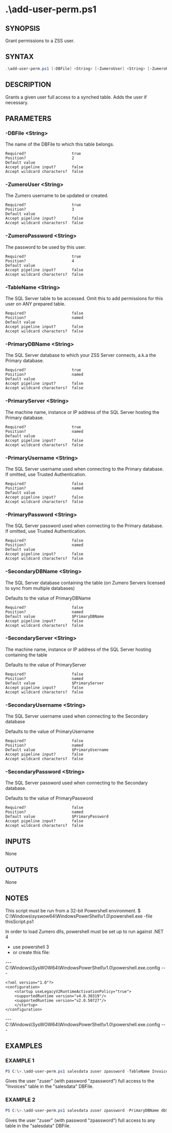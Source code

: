 # .\add-user-perm.ps1
## SYNOPSIS
Grant permissions to a ZSS user.

## SYNTAX
```powershell
.\add-user-perm.ps1 [-DBFile] <String> [-ZumeroUser] <String> [-ZumeroPassword] <String> [-TableName <String>] -PrimaryDBName <String> -PrimaryServer <String> [-PrimaryUsername <String>] [-PrimaryPassword <String>] [-SecondaryDBName <String>] [-SecondaryServer <String>] [-SecondaryUsername <String>] [-SecondaryPassword <String>] [<CommonParameters>]
```

## DESCRIPTION
Grants a given user full access to a synched table. Adds the user if necessary.

## PARAMETERS
### -DBFile &lt;String&gt;
The name of the DBFile to which this table belongs.
```
Required?                    true
Position?                    2
Default value
Accept pipeline input?       false
Accept wildcard characters?  false
```
 
### -ZumeroUser &lt;String&gt;
The Zumero username to be updated or created.
```
Required?                    true
Position?                    3
Default value
Accept pipeline input?       false
Accept wildcard characters?  false
```
 
### -ZumeroPassword &lt;String&gt;
The password to be used by this user.
```
Required?                    true
Position?                    4
Default value
Accept pipeline input?       false
Accept wildcard characters?  false
```
 
### -TableName &lt;String&gt;
The SQL Server table to be accessed. Omit this to add permissions for this user on ANY prepared table.
```
Required?                    false
Position?                    named
Default value
Accept pipeline input?       false
Accept wildcard characters?  false
```
 
### -PrimaryDBName &lt;String&gt;
The SQL Server database to which your ZSS Server connects, a.k.a the Primary database.
```
Required?                    true
Position?                    named
Default value
Accept pipeline input?       false
Accept wildcard characters?  false
```
 
### -PrimaryServer &lt;String&gt;
The machine name, instance or IP address of the SQL Server hosting the Primary database.
```
Required?                    true
Position?                    named
Default value
Accept pipeline input?       false
Accept wildcard characters?  false
```
 
### -PrimaryUsername &lt;String&gt;
The SQL Server username used when connecting to the Primary database. If omitted, use Trusted Authentication.
```
Required?                    false
Position?                    named
Default value
Accept pipeline input?       false
Accept wildcard characters?  false
```
 
### -PrimaryPassword &lt;String&gt;
The SQL Server password used when connecting to the Primary database. If omitted, use Trusted Authentication.
```
Required?                    false
Position?                    named
Default value
Accept pipeline input?       false
Accept wildcard characters?  false
```
 
### -SecondaryDBName &lt;String&gt;
The SQL Server database containing the table (on Zumero Servers licensed to sync from multiple databases)

Defaults to the value of PrimaryDBName
```
Required?                    false
Position?                    named
Default value                $PrimaryDBName
Accept pipeline input?       false
Accept wildcard characters?  false
```
 
### -SecondaryServer &lt;String&gt;
The machine name, instance or IP address of the SQL Server hosting containing the table

Defaults to the value of PrimaryServer
```
Required?                    false
Position?                    named
Default value                $PrimaryServer
Accept pipeline input?       false
Accept wildcard characters?  false
```
 
### -SecondaryUsername &lt;String&gt;
The SQL Server username used when connecting to the Secondary database

Defaults to the value of PrimaryUsername
```
Required?                    false
Position?                    named
Default value                $PrimaryUsername
Accept pipeline input?       false
Accept wildcard characters?  false
```
 
### -SecondaryPassword &lt;String&gt;
The SQL Server password used when connecting to the Secondary database.

Defaults to the value of PrimaryPassword
```
Required?                    false
Position?                    named
Default value                $PrimaryPassword
Accept pipeline input?       false
Accept wildcard characters?  false
```

## INPUTS
None

## OUTPUTS
None

## NOTES
This script must be run from a 32-bit Powershell environment.
$ C:\Windows\syswow64\WindowsPowerShell\v1.0\powershell.exe -file thisScript.ps1

In order to load Zumero dlls, powershell must be set up to run against .NET 4
- use powershell 3
- or create this file:

--- C:\Windows\SysWOW64\WindowsPowerShell\v1.0\powershell.exe.config ---

    <?xml version="1.0"?> 
    <configuration> 
        <startup useLegacyV2RuntimeActivationPolicy="true"> 
        <supportedRuntime version="v4.0.30319"/> 
        <supportedRuntime version="v2.0.50727"/> 
        </startup> 
    </configuration> 

--- C:\Windows\SysWOW64\WindowsPowerShell\v1.0\powershell.exe.config ---

## EXAMPLES
### EXAMPLE 1
```powershell
PS C:\>.\add-user-perm.ps1 salesdata zuser zpassword -TableName Invoices -PrimaryDBName dbSales -PrimaryServer my.server -SecondaryDBName dbSales -SecondaryServer my.server

```
Gives the user "zuser" (with password "zpassword") full access to the "Invoices" table in the "salesdata" DBFile.
 
### EXAMPLE 2
```powershell
PS C:\>.\add-user-perm.ps1 salesdata zuser zpassword -PrimaryDBName dbSales -PrimaryServer my.server -SecondaryDBName dbSales -SecondaryServer my.server

```
Gives the user "zuser" (with password "zpassword") full access to any table in the "salesdata" DBFile.

